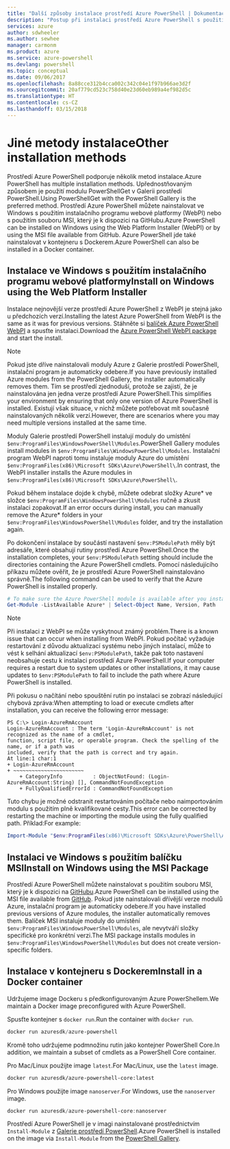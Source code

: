 ```yaml
---
title: "Další způsoby instalace prostředí Azure PowerShell | Dokumentace Microsoftu"
description: "Postup při instalaci prostředí Azure PowerShell s použitím balíčku MSI nebo instalačního programu webové platformy."
services: azure
author: sdwheeler
ms.author: sewhee
manager: carmonm
ms.product: azure
ms.service: azure-powershell
ms.devlang: powershell
ms.topic: conceptual
ms.date: 09/06/2017
ms.openlocfilehash: 8a88cce312b4cca002c342c04e1f97b966ae3d2f
ms.sourcegitcommit: 20af779cd523c758d40e23d60eb989a4ef982d5c
ms.translationtype: HT
ms.contentlocale: cs-CZ
ms.lasthandoff: 03/15/2018
---
```

# <a name="other-installation-methods"></a><span data-ttu-id="967f4-103">Jiné metody instalace</span><span class="sxs-lookup"><span data-stu-id="967f4-103">Other installation methods</span></span>

<span data-ttu-id="967f4-104">Prostředí Azure PowerShell podporuje několik metod instalace.</span><span class="sxs-lookup"><span data-stu-id="967f4-104">Azure PowerShell has multiple installation methods.</span></span> <span data-ttu-id="967f4-105">Upřednostňovaným způsobem je použití modulu PowerShellGet v Galerii prostředí PowerShell.</span><span class="sxs-lookup"><span data-stu-id="967f4-105">Using PowerShellGet with the PowerShell Gallery is the preferred method.</span></span> <span data-ttu-id="967f4-106">Prostředí Azure PowerShell můžete nainstalovat ve Windows s použitím instalačního programu webové platformy (WebPI) nebo s použitím souboru MSI, který je k dispozici na GitHubu.</span><span class="sxs-lookup"><span data-stu-id="967f4-106">Azure PowerShell can be installed on Windows using the Web Platform Installer (WebPI) or by using the MSI file available from GitHub.</span></span> <span data-ttu-id="967f4-107">Azure PowerShell jde také nainstalovat v kontejneru s Dockerem.</span><span class="sxs-lookup"><span data-stu-id="967f4-107">Azure PowerShell can also be installed in a Docker container.</span></span>

## <a name="install-on-windows-using-the-web-platform-installer"></a><span data-ttu-id="967f4-108">Instalace ve Windows s použitím instalačního programu webové platformy</span><span class="sxs-lookup"><span data-stu-id="967f4-108">Install on Windows using the Web Platform Installer</span></span>

<span data-ttu-id="967f4-109">Instalace nejnovější verze prostředí Azure PowerShell z WebPI je stejná jako u předchozích verzí.</span><span class="sxs-lookup"><span data-stu-id="967f4-109">Installing the latest Azure PowerShell from WebPI is the same as it was for previous versions.</span></span>
<span data-ttu-id="967f4-110">Stáhněte si [balíček Azure PowerShell WebPI](http://aka.ms/webpi-azps) a spusťte instalaci.</span><span class="sxs-lookup"><span data-stu-id="967f4-110">Download the [Azure PowerShell WebPI package](http://aka.ms/webpi-azps) and start the install.</span></span>

> [!NOTE]
> <span data-ttu-id="967f4-111">Pokud jste dříve nainstalovali moduly Azure z Galerie prostředí PowerShell, instalační program je automaticky odebere.</span><span class="sxs-lookup"><span data-stu-id="967f4-111">If you have previously installed Azure modules from the PowerShell Gallery, the installer automatically removes them.</span></span> <span data-ttu-id="967f4-112">Tím se prostředí zjednoduší, protože se zajistí, že je nainstalována jen jedna verze prostředí Azure PowerShell.</span><span class="sxs-lookup"><span data-stu-id="967f4-112">This simplifies your environment by ensuring that only one version of Azure PowerShell is installed.</span></span> <span data-ttu-id="967f4-113">Existují však situace, v nichž můžete potřebovat mít současně nainstalovaných několik verzí.</span><span class="sxs-lookup"><span data-stu-id="967f4-113">However, there are scenarios where you may need multiple versions installed at the same time.</span></span>
>
> <span data-ttu-id="967f4-114">Moduly Galerie prostředí PowerShell instalují moduly do umístění `$env:ProgramFiles\WindowsPowerShell\Modules`.</span><span class="sxs-lookup"><span data-stu-id="967f4-114">PowerShell Gallery modules install modules in `$env:ProgramFiles\WindowsPowerShell\Modules`.</span></span> <span data-ttu-id="967f4-115">Instalační program WebPI naproti tomu instaluje moduly Azure do umístění `$env:ProgramFiles(x86)\Microsoft SDKs\Azure\PowerShell\`.</span><span class="sxs-lookup"><span data-stu-id="967f4-115">In contrast, the WebPI installer installs the Azure modules in `$env:ProgramFiles(x86)\Microsoft SDKs\Azure\PowerShell\`.</span></span>
>
> <span data-ttu-id="967f4-116">Pokud během instalace dojde k chybě, můžete odebrat složky Azure\* ve složce `$env:ProgramFiles\WindowsPowerShell\Modules` ručně a zkusit instalaci zopakovat.</span><span class="sxs-lookup"><span data-stu-id="967f4-116">If an error occurs during install, you can manually remove the Azure\* folders in your `$env:ProgramFiles\WindowsPowerShell\Modules` folder, and try the installation again.</span></span>

<span data-ttu-id="967f4-117">Po dokončení instalace by součástí nastavení `$env:PSModulePath` měly být adresáře, které obsahují rutiny prostředí Azure PowerShell.</span><span class="sxs-lookup"><span data-stu-id="967f4-117">Once the installation completes, your `$env:PSModulePath` setting should include the directories containing the Azure PowerShell cmdlets.</span></span> <span data-ttu-id="967f4-118">Pomocí následujícího příkazu můžete ověřit, že je prostředí Azure PowerShell nainstalováno správně.</span><span class="sxs-lookup"><span data-stu-id="967f4-118">The following command can be used to verify that the Azure PowerShell is installed properly.</span></span>

```powershell
# To make sure the Azure PowerShell module is available after you install
Get-Module -ListAvailable Azure* | Select-Object Name, Version, Path
```

> [!NOTE]
> <span data-ttu-id="967f4-119">Při instalaci z WebPI se může vyskytnout známý problém.</span><span class="sxs-lookup"><span data-stu-id="967f4-119">There is a known issue that can occur when installing from WebPI.</span></span> <span data-ttu-id="967f4-120">Pokud počítač vyžaduje restartování z důvodu aktualizací systému nebo jiných instalací, může to vést k selhání aktualizací `$env:PSModulePath`, takže pak toto nastavení neobsahuje cestu k instalaci prostředí Azure PowerShell.</span><span class="sxs-lookup"><span data-stu-id="967f4-120">If your computer requires a restart due to system updates or other installations, it may cause updates to `$env:PSModulePath` to fail to include the path where Azure PowerShell is installed.</span></span>

<span data-ttu-id="967f4-121">Při pokusu o načítání nebo spouštění rutin po instalaci se zobrazí následující chybová zpráva:</span><span class="sxs-lookup"><span data-stu-id="967f4-121">When attempting to load or execute cmdlets after installation, you can receive the following error message:</span></span>

```
PS C:\> Login-AzureRmAccount
Login-AzureRmAccount : The term 'Login-AzureRmAccount' is not recognized as the name of a cmdlet,
function, script file, or operable program. Check the spelling of the name, or if a path was
included, verify that the path is correct and try again.
At line:1 char:1
+ Login-AzureRmAccount
+ ~~~~~~~~~~~~~~~~~~~~~~~
    + CategoryInfo          : ObjectNotFound: (Login-AzureRmAccount:String) [], CommandNotFoundException
    + FullyQualifiedErrorId : CommandNotFoundException
```

<span data-ttu-id="967f4-122">Tuto chybu je možné odstranit restartováním počítače nebo naimportováním modulu s použitím plně kvalifikované cesty.</span><span class="sxs-lookup"><span data-stu-id="967f4-122">This error can be corrected by restarting the machine or importing the module using the fully qualified path.</span></span> <span data-ttu-id="967f4-123">Příklad:</span><span class="sxs-lookup"><span data-stu-id="967f4-123">For example:</span></span>

```powershell
Import-Module "$env:ProgramFiles(x86)\Microsoft SDKs\Azure\PowerShell\AzureRM.psd1"
```

## <a name="install-on-windows-using-the-msi-package"></a><span data-ttu-id="967f4-124">Instalaci ve Windows s použitím balíčku MSI</span><span class="sxs-lookup"><span data-stu-id="967f4-124">Install on Windows using the MSI Package</span></span>

<span data-ttu-id="967f4-125">Prostředí Azure PowerShell můžete nainstalovat s použitím souboru MSI, který je k dispozici na [GitHubu](https://aka.ms/azps-release).</span><span class="sxs-lookup"><span data-stu-id="967f4-125">Azure PowerShell can be installed using the MSI file available from [GitHub](https://aka.ms/azps-release).</span></span> <span data-ttu-id="967f4-126">Pokud jste nainstalovali dřívější verze modulů Azure, instalační program je automaticky odebere.</span><span class="sxs-lookup"><span data-stu-id="967f4-126">If you have installed previous versions of Azure modules, the installer automatically removes them.</span></span> <span data-ttu-id="967f4-127">Balíček MSI instaluje moduly do umístění `$env:ProgramFiles\WindowsPowerShell\Modules`, ale nevytváří složky specifické pro konkrétní verzi.</span><span class="sxs-lookup"><span data-stu-id="967f4-127">The MSI package installs modules in `$env:ProgramFiles\WindowsPowerShell\Modules` but does not create version-specific folders.</span></span>

## <a name="install-in-a-docker-container"></a><span data-ttu-id="967f4-128">Instalace v kontejneru s Dockerem</span><span class="sxs-lookup"><span data-stu-id="967f4-128">Install in a Docker container</span></span>

<span data-ttu-id="967f4-129">Udržujeme image Dockeru s předkonfigurovaným Azure PowerShellem.</span><span class="sxs-lookup"><span data-stu-id="967f4-129">We maintain a Docker image preconfigured with Azure PowerShell.</span></span>

<span data-ttu-id="967f4-130">Spusťte kontejner s `docker run`.</span><span class="sxs-lookup"><span data-stu-id="967f4-130">Run the container with `docker run`.</span></span>

```powershell
docker run azuresdk/azure-powershell
```

<span data-ttu-id="967f4-131">Kromě toho udržujeme podmnožinu rutin jako kontejner PowerShell Core.</span><span class="sxs-lookup"><span data-stu-id="967f4-131">In addition, we maintain a subset of cmdlets as a PowerShell Core container.</span></span>

<span data-ttu-id="967f4-132">Pro Mac/Linux použijte image `latest`.</span><span class="sxs-lookup"><span data-stu-id="967f4-132">For Mac/Linux, use the `latest` image.</span></span>

```bash
docker run azuresdk/azure-powershell-core:latest
```

<span data-ttu-id="967f4-133">Pro Windows použijte image `nanoserver`.</span><span class="sxs-lookup"><span data-stu-id="967f4-133">For Windows, use the `nanoserver` image.</span></span>

```powershell
docker run azuresdk/azure-powershell-core:nanoserver
```

<span data-ttu-id="967f4-134">Prostředí Azure PowerShell je v imagi nainstalované prostřednictvím `Install-Module` z [Galerie prostředí PowerShell](https://www.powershellgallery.com/).</span><span class="sxs-lookup"><span data-stu-id="967f4-134">Azure PowerShell is installed on the image via `Install-Module` from the [PowerShell Gallery](https://www.powershellgallery.com/).</span></span>
